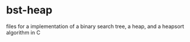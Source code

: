 # bst-heap
files for a implementation of a binary search tree, a heap, and a heapsort algorithm in C
